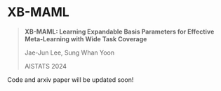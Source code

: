 # XB-MAML




> **XB-MAML: Learning Expandable Basis Parameters for Effective Meta-Learning with Wide Task Coverage**
>
> Jae-Jun Lee, Sung Whan Yoon
>
> AISTATS 2024


Code and arxiv paper will be updated soon!